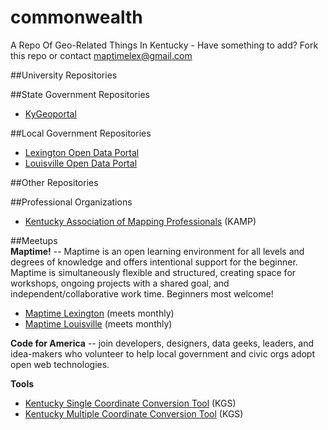 # commonwealth
A Repo Of Geo-Related Things In Kentucky - Have something to add? Fork this repo or contact maptimelex@gmail.com  

##University Repositories  


##State Government Repositories  
- [KyGeoportal](http://kygisserver.ky.gov/geoportal/catalog/main/home.page)

##Local Government Repositories  
- [Lexington Open Data Portal](http://data.lexingtonky.gov/)
- [Louisville Open Data Portal](http://portal.louisvilleky.gov/service/data)

##Other Repositories  


##Professional Organizations  
- [Kentucky Association of Mapping Professionals](http://kampro.org/) (KAMP)

##Meetups  
**Maptime!** -- Maptime is an open learning environment for all levels and degrees of knowledge and offers intentional support for the beginner. Maptime is simultaneously flexible and structured, creating space for workshops, ongoing projects with a shared goal, and independent/collaborative work time. Beginners most welcome!
* [Maptime Lexington](http://maptime.github.io/lexington/) (meets monthly)
* [Maptime Louisville](http://www.meetup.com/Maptime-Louisville/) (meets monthly)


**Code for America** -- join developers, designers, data geeks, leaders, and idea-makers who volunteer to help local government and civic orgs adopt open web technologies.  


**Tools**
- [Kentucky Single Coordinate Conversion Tool](http://kgs.uky.edu/kgsweb/CoordConversionTool.asp) (KGS)
- [Kentucky Multiple Coordinate Conversion Tool](http://kgs.uky.edu/kgsmap/basemap/coordUpload.asp) (KGS)


